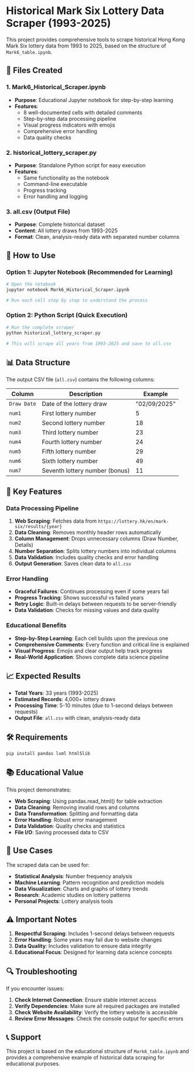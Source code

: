 # Historical Mark Six Lottery Data Scraper (1993-2025)

This project provides comprehensive tools to scrape historical Hong Kong Mark Six lottery data from 1993 to 2025, based on the structure of `Mark6_table.ipynb`.

## 📁 Files Created

### 1. **Mark6_Historical_Scraper.ipynb**
- **Purpose**: Educational Jupyter notebook for step-by-step learning
- **Features**: 
  - 8 well-documented cells with detailed comments
  - Step-by-step data processing pipeline
  - Visual progress indicators with emojis
  - Comprehensive error handling
  - Data quality checks

### 2. **historical_lottery_scraper.py**
- **Purpose**: Standalone Python script for easy execution
- **Features**:
  - Same functionality as the notebook
  - Command-line executable
  - Progress tracking
  - Error handling and logging

### 3. **all.csv** (Output File)
- **Purpose**: Complete historical dataset
- **Content**: All lottery draws from 1993-2025
- **Format**: Clean, analysis-ready data with separated number columns

## 🚀 How to Use

### Option 1: Jupyter Notebook (Recommended for Learning)
```bash
# Open the notebook
jupyter notebook Mark6_Historical_Scraper.ipynb

# Run each cell step by step to understand the process
```

### Option 2: Python Script (Quick Execution)
```bash
# Run the complete scraper
python historical_lottery_scraper.py

# This will scrape all years from 1993-2025 and save to all.csv
```

## 📊 Data Structure

The output CSV file (`all.csv`) contains the following columns:

| Column | Description | Example |
|--------|-------------|---------|
| `Draw Date` | Date of the lottery draw | "02/09/2025" |
| `num1` | First lottery number | 5 |
| `num2` | Second lottery number | 18 |
| `num3` | Third lottery number | 23 |
| `num4` | Fourth lottery number | 24 |
| `num5` | Fifth lottery number | 29 |
| `num6` | Sixth lottery number | 49 |
| `num7` | Seventh lottery number (bonus) | 11 |

## 🔧 Key Features

### Data Processing Pipeline
1. **Web Scraping**: Fetches data from `https://lottery.hk/en/mark-six/results/{year}`
2. **Data Cleaning**: Removes monthly header rows automatically
3. **Column Management**: Drops unnecessary columns (Draw Number, Details)
4. **Number Separation**: Splits lottery numbers into individual columns
5. **Data Validation**: Includes quality checks and error handling
6. **Output Generation**: Saves clean data to `all.csv`

### Error Handling
- **Graceful Failures**: Continues processing even if some years fail
- **Progress Tracking**: Shows successful vs failed years
- **Retry Logic**: Built-in delays between requests to be server-friendly
- **Data Validation**: Checks for missing values and data quality

### Educational Benefits
- **Step-by-Step Learning**: Each cell builds upon the previous one
- **Comprehensive Comments**: Every function and critical line is explained
- **Visual Progress**: Emojis and clear output help track progress
- **Real-World Application**: Shows complete data science pipeline

## 📈 Expected Results

- **Total Years**: 33 years (1993-2025)
- **Estimated Records**: 4,000+ lottery draws
- **Processing Time**: 5-10 minutes (due to 1-second delays between requests)
- **Output File**: `all.csv` with clean, analysis-ready data

## 🛠️ Requirements

```bash
pip install pandas lxml html5lib
```

## 📚 Educational Value

This project demonstrates:
- **Web Scraping**: Using pandas.read_html() for table extraction
- **Data Cleaning**: Removing invalid rows and columns
- **Data Transformation**: Splitting and formatting data
- **Error Handling**: Robust error management
- **Data Validation**: Quality checks and statistics
- **File I/O**: Saving processed data to CSV

## 🎯 Use Cases

The scraped data can be used for:
- **Statistical Analysis**: Number frequency analysis
- **Machine Learning**: Pattern recognition and prediction models
- **Data Visualization**: Charts and graphs of lottery trends
- **Research**: Academic studies on lottery patterns
- **Personal Projects**: Lottery analysis tools

## ⚠️ Important Notes

1. **Respectful Scraping**: Includes 1-second delays between requests
2. **Error Handling**: Some years may fail due to website changes
3. **Data Quality**: Includes validation to ensure data integrity
4. **Educational Focus**: Designed for learning data science concepts

## 🔍 Troubleshooting

If you encounter issues:
1. **Check Internet Connection**: Ensure stable internet access
2. **Verify Dependencies**: Make sure all required packages are installed
3. **Check Website Availability**: Verify the lottery website is accessible
4. **Review Error Messages**: Check the console output for specific errors

## 📞 Support

This project is based on the educational structure of `Mark6_table.ipynb` and provides a comprehensive example of historical data scraping for educational purposes.
